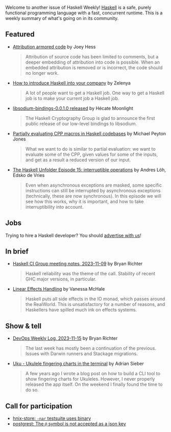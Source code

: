 Welcome to another issue of Haskell Weekly!
[Haskell](https://www.haskell.org) is a safe, purely functional programming language with a fast, concurrent runtime.
This is a weekly summary of what's going on in its community.

## Featured

- [Attribution armored code](https://joeyh.name/blog/entry/attribution_armored_code/) by Joey Hess
  > Attribution of source code has been limited to comments, but a deeper embedding of attribution into code is possible. When an embedded attribution is removed or is incorrect, the code should no longer work.

- [How to introduce Haskell into your company](https://dev.to/zelenya/how-to-introduce-haskell-into-your-company-9ff) by Zelenya
  > A lot of people want to get a Haskell job. One way to get a Haskell job is to make your current job a Haskell job.
  
- [libsodium-bindings-0.0.1.0 released](https://discourse.haskell.org/t/libsodium-bindings-0-0-1-0-released/8150) by Hécate Moonlight
  > The Haskell Cryptography Group is glad to announce the first public release of our low-level bindings to libsodium.
  
- [Partially evaluating CPP macros in Haskell codebases](https://www.michaelpj.com/blog/2023/11/20/cpp-partial-evaluation.html) by Michael Peyton Jones
  > What we want to do is similar to partial evaluation: we want to evaluate some of the CPP, given values for some of the inputs, and get as a result a reduced version of our input.
  
- [The Haskell Unfolder Episode 15: interruptible operations](https://well-typed.com/blog/2023/11/haskell-unfolder-episode-15-interruptible-operations/) by Andres Löh, Edsko de Vries
  > Even when asynchronous exceptions are masked, some specific instructions can still be interrupted by asynchronous exceptions (technically, these are now synchronous). In this episode we will see how this works, why it is important, and how to take interruptibility into account.

## Jobs

Trying to hire a Haskell developer?
You should [advertise with us](https://haskellweekly.news/advertising.html)!

## In brief

- [Haskell CI Group meeting notes, 2023-11-09](https://discourse.haskell.org/t/haskell-ci-group-meeting-notes-2023-11-09/8130) by Bryan Richter
  > Haskell reliability was the theme of the call. Stability of recent GHC major versions, in particular.

- [Linear Effects Handling](http://blog.vmchale.com/article/splitting-effects) by Vanessa McHale
  > Haskell puts all side effects in the IO monad, which passes around the RealWorld. This is unsatisfactory for a number of reasons, and Haskellers have spilled much ink on effects systems. 

## Show & tell

- [DevOps Weekly Log, 2023-11-15](https://discourse.haskell.org/t/devops-weekly-log-2023-11-15/8115) by Bryan Richter
  > The last week has mostly been a continuation of the previous. Issues with Darwin runners and Stackage migrations.

- [Uku - Ukulele fingering charts in the terminal](https://discourse.haskell.org/t/uku-ukulele-fingering-charts-in-the-terminal/8153) by Adrian Sieber
  > A few years ago I wrote a blog post on how to build a CLI tool to show fingering charts for Ukuleles. However, I never properly released the app itself. On the weekend I finally found the time to do so.

## Call for participation

- [hnix-store: `-nar` testsuite uses binary](https://github.com/haskell-nix/hnix-store/issues/253)
- [postgrest: The `@` symbol is not accepted as a json key](https://github.com/PostgREST/postgrest/issues/3054)
